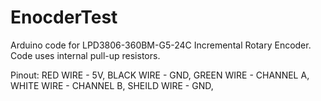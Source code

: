 # EnocderTest
Arduino code for LPD3806-360BM-G5-24C Incremental Rotary Encoder.
Code uses internal pull-up resistors.

Pinout:
RED WIRE - 5V,
BLACK WIRE - GND,
GREEN WIRE - CHANNEL A,
WHITE WIRE - CHANNEL B,
SHEILD WIRE - GND,
